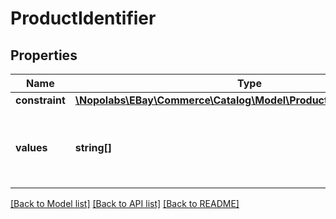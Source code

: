 # ProductIdentifier

## Properties
Name | Type | Description | Notes
------------ | ------------- | ------------- | -------------
**constraint** | [**\Nopolabs\EBay\Commerce\Catalog\Model\ProductIdentifierConstraint**](ProductIdentifierConstraint.md) |  | [optional] 
**values** | **string[]** | A list of one or more valid values for this product identifier. | [optional] 

[[Back to Model list]](../README.md#documentation-for-models) [[Back to API list]](../README.md#documentation-for-api-endpoints) [[Back to README]](../README.md)


